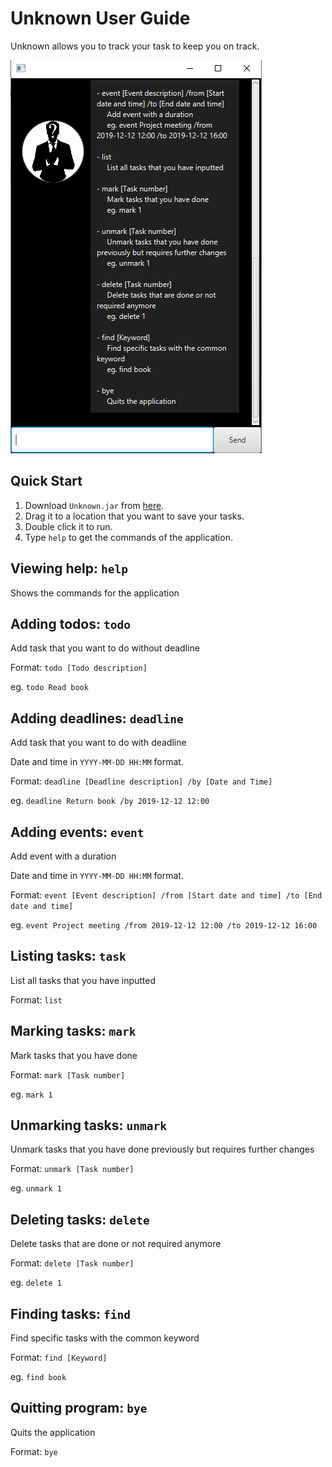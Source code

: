 # Unknown User Guide

Unknown allows you to track your task to keep you on track.

![Screenshot](Ui.PNG)

## Quick Start

1. Download `Unknown.jar` from [here](https://github.com/nobodyishappy/ip/releases/download/A-UserGuide/Unknown.jar).
2. Drag it to a location that you want to save your tasks.
3. Double click it to run.
4. Type `help` to get the commands of the application.

## Viewing help: `help`

Shows the commands for the application

## Adding todos: `todo`

Add task that you want to do without deadline

Format: `todo [Todo description]`

eg. `todo Read book`

## Adding deadlines: `deadline`

Add task that you want to do with deadline

Date and time in `YYYY-MM-DD HH:MM` format.

Format: `deadline [Deadline description] /by [Date and Time]`

eg. `deadline Return book /by 2019-12-12 12:00`

## Adding events: `event`

Add event with a duration

Date and time in `YYYY-MM-DD HH:MM` format.

Format: `event [Event description] /from [Start date and time] /to [End date and time]`

eg. `event Project meeting /from 2019-12-12 12:00 /to 2019-12-12 16:00`

## Listing tasks: `task`

List all tasks that you have inputted

Format: `list`

## Marking tasks: `mark`

Mark tasks that you have done

Format: `mark [Task number]`

eg. `mark 1`

## Unmarking tasks: `unmark`

Unmark tasks that you have done previously but requires further changes

Format: `unmark [Task number]`

eg. `unmark 1`

## Deleting tasks: `delete`

Delete tasks that are done or not required anymore

Format: `delete [Task number]`

eg. `delete 1`

## Finding tasks: `find`

Find specific tasks with the common keyword

Format: `find [Keyword]`

eg. `find book`

## Quitting program: `bye`

Quits the application

Format: `bye`


